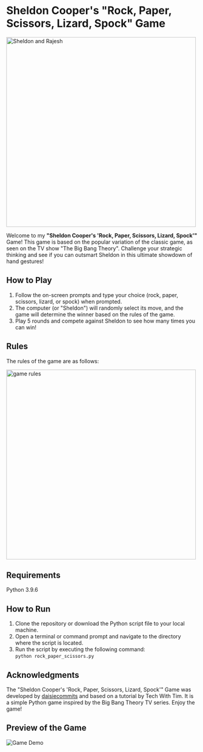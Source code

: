 # Sheldon Cooper's "Rock, Paper, Scissors, Lizard, Spock" Game

<img src="https://y.yarn.co/0e32c1f0-9755-460f-ad53-0d73ff40dafe_text.gif" alt="Sheldon and Rajesh" width="500">

Welcome to my <strong>"Sheldon Cooper's 'Rock, Paper, Scissors, Lizard, Spock'"</strong> Game! This game is based on the popular variation of the classic game, as seen on the TV show "The Big Bang Theory". Challenge your strategic thinking and see if you can outsmart Sheldon in this ultimate showdown of hand gestures!

## How to Play
1. Follow the on-screen prompts and type your choice (rock, paper, scissors, lizard, or spock) when prompted.
2. The computer (or "Sheldon") will randomly select its move, and the game will determine the winner based on the rules of the game.
3. Play 5 rounds and compete against Sheldon to see how many times you can win!

## Rules

The rules of the game are as follows:

<img src="https://i.pinimg.com/originals/88/0e/84/880e842a560ded3068ad417527b62e49.png" alt="game rules" height="500">

## Requirements

Python 3.9.6

## How to Run

1. Clone the repository or download the Python script file to your local machine.
2. Open a terminal or command prompt and navigate to the directory where the script is located.
3. Run the script by executing the following command:  
  ```python rock_paper_scissors.py```

## Acknowledgments

The "Sheldon Cooper's 'Rock, Paper, Scissors, Lizard, Spock'" Game was developed by <a href="https://github.com/daisiecommits">daisiecommits</a> and based on a tutorial by Tech With Tim. It is a simple Python game inspired by the Big Bang Theory TV series. Enjoy the game!

## Preview of the Game

![Game Demo](rock-ps-demo.gif)
